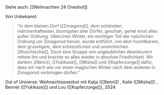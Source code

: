 Siehe auch:
[[Weihnachten 24 Oneshot]]

Von Unbekannt:
> "In dem kleinen Dorf [[Zimagorod]], dem schönsten, märchenhaftesten, blumigsten aller Dörfer, geschah, geriet einst alles außer Ordnung.
> Väterchen Winter, ein wichtiger Teil der natürlichen Ordnung um Zimagorod herum, wurde entführt, von dem furchtbarem, dem gruseligem, dem schrecklichen und unsterblichen [[Koschtschei]].
> Doch eine Gruppe von unglaublichen Abenteurern rettete ihn und brachte so alles wieder in absolute Friedlichkeit.
> Wir danken [[Renn]], [[Yukikaze]], [[Misha]] und [[Kupferzunge]] dafür, dass wir nach wie vor einen magischen Winter nach dem anderen in Zimagorod verbringen dürfen."

 Out of Universe: Weihnachtsoneshot mit Katja ([[Renn]]) , Kalie ([[Misha]]) , Bennet ([[Yukikaze]]) und Lou ([[Kupferzunge]]), 2024
